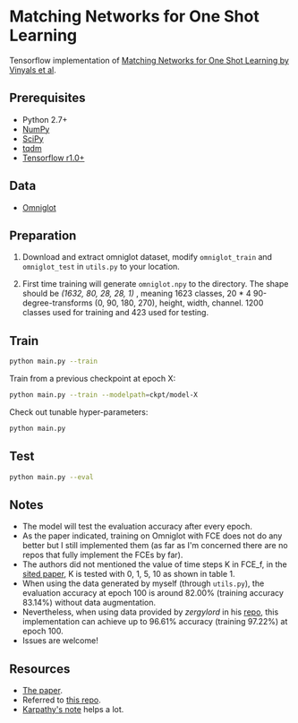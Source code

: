 # Matching Networks for One Shot Learning
Tensorflow implementation of [Matching Networks for One Shot Learning by Vinyals et al](https://arxiv.org/abs/1606.04080).

## Prerequisites
- Python 2.7+
- [NumPy](http://www.numpy.org/)
- [SciPy](https://www.scipy.org/)
- [tqdm](https://pypi.python.org/pypi/tqdm)
- [Tensorflow r1.0+](https://www.tensorflow.org/install/)


## Data
- [Omniglot](https://github.com/brendenlake/omniglot)


## Preparation
1. Download and extract omniglot dataset, modify `omniglot_train` and `omniglot_test` in `utils.py` to your location.

2. First time training will generate `omniglot.npy` to the directory. The shape should be _(1632, 80, 28, 28, 1)_ , meaning 1623 classes, 20 * 4 90-degree-transforms (0, 90, 180, 270), height, width, channel. 1200 classes used for training and 423 used for testing.

## Train
```bash
python main.py --train
```
Train from a previous checkpoint at epoch X:
```bash
python main.py --train --modelpath=ckpt/model-X
```
Check out tunable hyper-parameters:
```bash
python main.py
```

## Test
```bash
python main.py --eval
```

## Notes
- The model will test the evaluation accuracy after every epoch.
- As the paper indicated, training on Omniglot with FCE does not do any better but I still implemented them (as far as I'm concerned there are no repos that fully implement the FCEs by far).
- The authors did not mentioned the value of time steps K in FCE_f, in the [sited paper](https://arxiv.org/abs/1511.06391), K is tested with 0, 1, 5, 10 as shown in table 1.
- When using the data generated by myself (through `utils.py`), the evaluation accuracy at epoch 100 is around 82.00% (training accuracy 83.14%) without data augmentation.
- Nevertheless, when using data provided by _zergylord_ in his [repo](https://github.com/zergylord/oneshot), this implementation can achieve up to 96.61% accuracy (training 97.22%) at epoch 100.
- Issues are welcome!

## Resources
- [The paper](https://arxiv.org/abs/1606.04080).
- Referred to [this repo](https://github.com/AntreasAntoniou/MatchingNetworks).
- [Karpathy's note](https://github.com/karpathy/paper-notes/blob/master/matching_networks.md) helps a lot.

